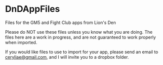 # DnDAppFiles
Files for the GM5 and Fight Club apps from Lion's Den

Please do NOT use these files unless you know what you are doing. The files here are a work in progress, and are not guaranteed to work properly when imported.

If you would like files to use to import for your app, please send an email to ceryliae@gmail.com, and I will invite you to a dropbox folder.
